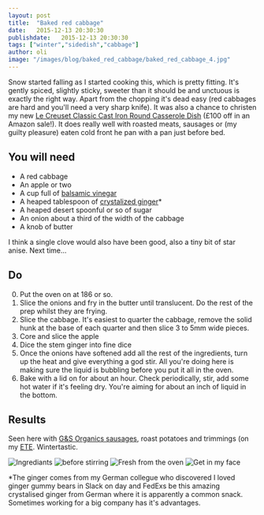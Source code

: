 ```yaml
---
layout: post
title:  "Baked red cabbage"
date:   2015-12-13 20:30:30
publishdate:   2015-12-13 20:30:30
tags: ["winter","sidedish","cabbage"]
author: oli
image: "/images/blog/baked_red_cabbage/baked_red_cabbage_4.jpg"
---
```


Snow started falling as I started cooking this, which is pretty fitting. It's gently spiced, slightly sticky, sweeter than it should be and unctuous is exactly the right way.  Apart from the chopping it's dead easy (red cabbages are hard and you'll need a very sharp knife).  It was also a chance to christen my new [Le Creuset Classic Cast Iron Round Casserole Dish](http://amzn.to/1QdlVzW) (£100 off in an Amazon sale!).   It does really well with roasted meats, sausages or (my guilty pleasure) eaten cold front he pan with a pan just before bed.


## You will need

* A red cabbage
* An apple or two
* A cup full of [balsamic vinegar](http://amzn.to/1QCDabe)
* A heaped tablespoon of [crystalized ginger](http://amzn.to/1JTX1Uh)*
* A heaped desert spoonful or so of sugar
* An onion about a third of the width of the cabbage
* A knob of butter

I think a single clove would also have been good, also a tiny bit of star anise.  Next time...

## Do

0. Put the oven on at 186 or so.
1. Slice the onions and fry in the butter until translucent.  Do the rest of the prep whilst they are frying.
2. Slice the cabbage.  It's easiest to quarter the cabbage, remove the solid hunk at the base of each quarter and then slice 3 to 5mm wide pieces.
3. Core and slice the apple
4. Dice the stem ginger into fine dice
5. Once the onions have softened add all the rest of the ingredients, turn up the heat and give everything a god stir.  All you're doing here is making sure the liquid is bubbling before you put it all in the oven.
6. Bake with a lid on for about an hour.  Check periodically, stir, add some hot water if it's feeling dry.  You're aiming for about an inch of liquid in the bottom.


## Results

Seen here with [G&S Organics sausages](http://www.gandsorganics.com/), roast potatoes and trimmings (on my [ETE](http://eteplate.com/).  Wintertastic.


![Ingrediants](/images/blog/baked_red_cabbage/baked_red_cabbage_1.jpg)
![before stirring](/images/blog/baked_red_cabbage/baked_red_cabbage_2.jpg)
![Fresh from the oven](/images/blog/baked_red_cabbage/baked_red_cabbage_3.jpg)
![Get in my face](/images/blog/baked_red_cabbage/baked_red_cabbage_4.jpg)


*The ginger comes from my German collegue who discovered I loved ginger gummy bears in Slack on day and FedExs be this amazing crystalised ginger from German where it is apparently a common snack.  Sometimes working for a big company has it's advantages.

